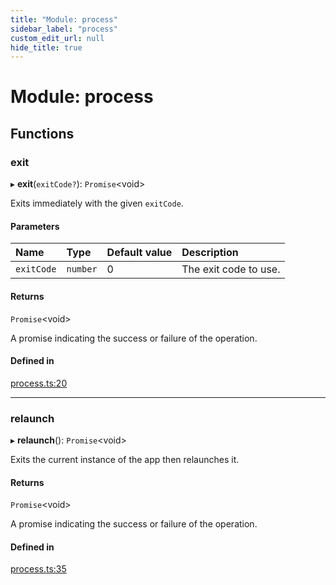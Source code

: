 ```yaml
---
title: "Module: process"
sidebar_label: "process"
custom_edit_url: null
hide_title: true
---
```


# Module: process

## Functions

### exit

▸ **exit**(`exitCode?`): `Promise`<void\>

Exits immediately with the given `exitCode`.

#### Parameters

| Name | Type | Default value | Description |
| :------ | :------ | :------ | :------ |
| `exitCode` | `number` | 0 | The exit code to use. |

#### Returns

`Promise`<void\>

A promise indicating the success or failure of the operation.

#### Defined in

[process.ts:20](https://github.com/tauri-apps/tauri/blob/1be3546/tooling/api/src/process.ts#L20)

___

### relaunch

▸ **relaunch**(): `Promise`<void\>

Exits the current instance of the app then relaunches it.

#### Returns

`Promise`<void\>

A promise indicating the success or failure of the operation.

#### Defined in

[process.ts:35](https://github.com/tauri-apps/tauri/blob/1be3546/tooling/api/src/process.ts#L35)

